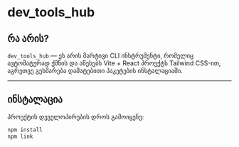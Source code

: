 # dev_tools_hub

## რა არის?

`dev_tools_hub` — ეს არის მარტივი CLI ინსტრუმენტი, რომელიც ავტომატურად ქმნის და აწესებს Vite + React პროექტს Tailwind CSS-ით, აგრეთვე გეხმარება დამატებითი პაკეტების ინსტალაციაში.

---

## ინსტალაცია

პროექტის დეველოპირების დროს გამოიყენე:

```bash
npm install
npm link
